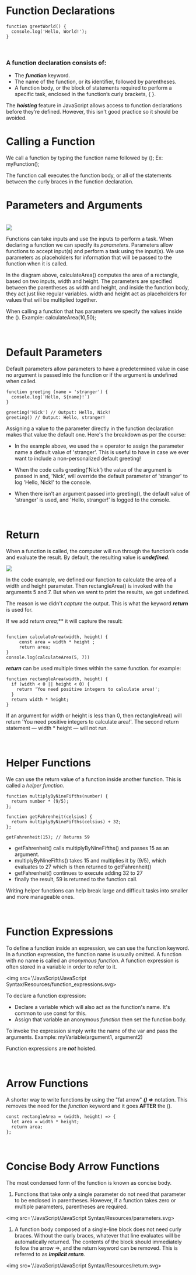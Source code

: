 # Function Declarations

```JS
function greetWorld() {
  console.log('Hello, World!');
}
```
<br>

### A function declaration consists of:

* The ***function***  keyword.
* The name of the function, or its identifier, followed by parentheses.
* A function body, or the block of statements required to perform a specific task, enclosed in the function’s curly brackets, { }.

The ***hoisting*** feature in JavaScript allows access to function declarations before they’re defined. However, this isn't good practice so it should be avoided.
<br>

# Calling a Function

We call a function by typing the function name followed by ();
Ex: myFunction();

The function call executes the function body, or all of the statements between the curly braces in the function declaration.
<br>

# Parameters and Arguments
<br>
<img src='/JavaScript/JavaScript Syntax/Resources/function_parameters.svg'>

<br>

Functions can take inputs and use the inputs to perform a task. When declaring a function we can specify its *parameters*.
Parameters allow functions to accept input(s) and perform a task using the input(s). We use parameters as placeholders for information that will be passed to the function when it is called.

In the diagram above, calculateArea() computes the area of a rectangle, based on two inputs, width and height. The parameters are specified between the parentheses as width and height, and inside the function body, they act just like regular variables. width and height act as placeholders for values that will be multiplied together.

When calling a function that has parameters we specify the values inside the (). Example: calculateArea(10,50);

<br>

# Default Parameters 

Default parameters allow parameters to have a predetermined value in case no argument is passed into the function or if the argument is undefined when called.

```JS
function greeting (name = 'stranger') {
  console.log(`Hello, ${name}!`)
}

greeting('Nick') // Output: Hello, Nick!
greeting() // Output: Hello, stranger!
```

Assigning a value to the parameter directly in the function declaration makes that value the default one.
Here's the breakdown as per the course:

* In the example above, we used the = operator to assign the parameter name a default value of 'stranger'. This is useful to have in case we ever want to include a non-personalized default greeting!

* When the code calls greeting('Nick') the value of the argument is passed in and, 'Nick', will override the default parameter of 'stranger' to log 'Hello, Nick!' to the console.

* When there isn’t an argument passed into greeting(), the default value of 'stranger' is used, and 'Hello, stranger!' is logged to the console.

<br>

# Return

When a function is called, the computer will run through the function’s code and evaluate the result. By default, the resulting value is ***undefined***.

<img src='/JavaScript/JavaScript Syntax/Resources/function_return.svg'>

In the code example, we defined our function to calculate the area of a width and height parameter. Then rectangleArea() is invoked with the arguments 5 and 7. But when we went to print the results, we got undefined. 

The reason is we didn't *capture* the output. This is what the keyword ***return*** is used for.

If we add *return area;*** it will capture the result:

```JS

function calculateArea(width, height) {
     const area = width * height ;
     return area;
}
console.log(calculateArea(5, 7))
```

***return*** can be used multiple times within the same function. for example:

```JS
function rectangleArea(width, height) {
  if (width < 0 || height < 0) {
    return 'You need positive integers to calculate area!';
  }
  return width * height;
}
```

If an argument for width or height is less than 0, then rectangleArea() will return 'You need positive integers to calculate area!'. The second return statement — width * height — will not run.

<br>

# Helper Functions

We can use the return value of a function inside another function. This is called a *helper function*.

```JS
function multiplyByNineFifths(number) {
  return number * (9/5);
};

function getFahrenheit(celsius) {
  return multiplyByNineFifths(celsius) + 32;
};

getFahrenheit(15); // Returns 59
```

*  getFahrenheit() calls multiplyByNineFifths() and passes 15 as an argument.
* multiplyByNineFifths() takes 15 and multiplies it by (9/5), which evaluates to 27 which is then returned to getFahrenheit()
* getFahrenheit() continues to execute adding 32 to 27
* finally the result, 59 is returned to the function call.

Writing helper functions can help break large and difficult tasks into smaller and more manageable ones.

<br>

# Function Expressions

To define a function inside an expression, we can use the function keyword. In a function expression, the function name is usually omitted. A function with no name is called an *anonymous function*. A function expression is often stored in a variable in order to refer to it.

<img src='/JavaScript/JavaScript Syntax/Resources/function_expressions.svg>

To declare a function expression:

* Declare a variable which will also act as the function's name. It's common to use const for this.
* Assign that variable an anonymous *function* then set the function body.

To invoke the expression simply write the name of the var and pass the arguments.
Example: myVariable(argument1, argument2)

Function expressions are ***not*** hoisted.

<br>

# Arrow Functions

A shorter way to write functions by using the "fat arrow" ***() =>*** notation.
This removes the need for the *function* keyword and it goes **AFTER** the ().

```JS
const rectangleArea = (width, height) => {
  let area = width * height;
  return area;
};
```
<br>

# Concise Body Arrow Functions

The most condensed form of the function is known as concise body.


1. Functions that take only a single parameter do not need that parameter to be enclosed in parentheses. However, if a function takes zero or multiple parameters, parentheses are required.

<img src='/JavaScript/JavaScript Syntax/Resources/parameters.svg>

1. A function body composed of a single-line block does not need curly braces. Without the curly braces, whatever that line evaluates will be automatically returned. The contents of the block should immediately follow the arrow =>, and the return keyword can be removed. This is referred to as ***implicit return***.

<img src='/JavaScript/JavaScript Syntax/Resources/return.svg>
